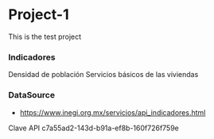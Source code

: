 # Project-1
This is the test project 

### Indicadores
Densidad de población
Servicios básicos de las viviendas


### DataSource
- https://www.inegi.org.mx/servicios/api_indicadores.html

Clave API
c7a55ad2-143d-b91a-ef8b-160f726f759e
